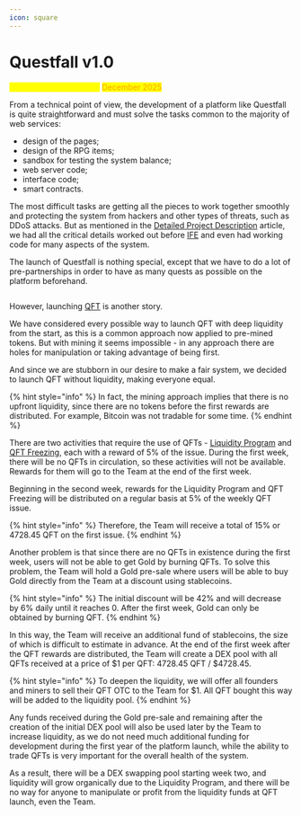 ```yaml
---
icon: square
---
```


# Questfall v1.0

<mark style="color:yellow;">Scheduled for release in</mark> <mark style="color:orange;">December 2025</mark>

From a technical point of view, the development of a platform like Questfall is quite straightforward and must solve the tasks common to the majority of web services:

* design of the pages;
* design of the RPG items;
* sandbox for testing the system balance;
* web server code;
* interface code;
* smart contracts.&#x20;

The most difficult tasks are getting all the pieces to work together smoothly and protecting the system from hackers and other types of threats, such as DDoS attacks. But as mentioned in the [Detailed Project Description](project-overview.md) article, we had all the critical details worked out before [IFE](initial-funding-event.md) and even had working code for many aspects of the system.

The launch of Questfall is nothing special, except that we have to do a lot of pre-partnerships in order to have as many quests as possible on the platform beforehand.

<figure><img src="../.gitbook/assets/screenshot.avif" alt=""><figcaption></figcaption></figure>

However, launching [QFT](../assets/questfall-tokens-qft.md) is another story.&#x20;

We have considered every possible way to launch QFT with deep liquidity from the start, as this is a common approach now applied to pre-mined tokens. But with mining it seems impossible - in any approach there are holes for manipulation or taking advantage of being first.

And since we are stubborn in our desire to make a fair system, we decided to launch QFT without liquidity, making everyone equal.

{% hint style="info" %}
In fact, the mining approach implies that there is no upfront liquidity, since there are no tokens before the first rewards are distributed. For example, Bitcoin was not tradable for some time.
{% endhint %}

There are two activities that require the use of QFTs - [Liquidity Program](../infrastructure/liquidity-providers.md) and [QFT Freezing](../infrastructure/qft-freezing.md), each with a reward of 5% of the issue. During the first week, there will be no QFTs in circulation, so these activities will not be available. Rewards for them will go to the Team at the end of the first week.

Beginning in the second week, rewards for the Liquidity Program and QFT Freezing will be distributed on a regular basis at 5% of the weekly QFT issue.

{% hint style="info" %}
Therefore, the Team will receive a total of 15% or 4728.45 QFT on the first issue.
{% endhint %}

Another problem is that since there are no QFTs in existence during the first week, users will not be able to get Gold by burning QFTs. To solve this problem, the Team will hold a Gold pre-sale where users will be able to buy Gold directly from the Team at a discount using stablecoins.

{% hint style="info" %}
The initial discount will be 42% and will decrease by 6% daily until it reaches 0. After the first week, Gold can only be obtained by burning QFT.
{% endhint %}

In this way, the Team will receive an additional fund of stablecoins, the size of which is difficult to estimate in advance. At the end of the first week after the QFT rewards are distributed, the Team will create a DEX pool with all QFTs received at a price of $1 per QFT: 4728.45 QFT / $4728.45.

{% hint style="info" %}
To deepen the liquidity, we will offer all founders and miners to sell their QFT OTC to the Team for $1. All QFT bought this way will be added to the liquidity pool.
{% endhint %}

Any funds received during the Gold pre-sale and remaining after the creation of the initial DEX pool will also be used later by the Team to increase liquidity, as we do not need much additional funding for development during the first year of the platform launch, while the ability to trade QFTs is very important for the overall health of the system.

As a result, there will be a DEX swapping pool starting week two, and liquidity will grow organically due to the Liquidity Program, and there will be no way for anyone to manipulate or profit from the liquidity funds at QFT launch, even the Team.
